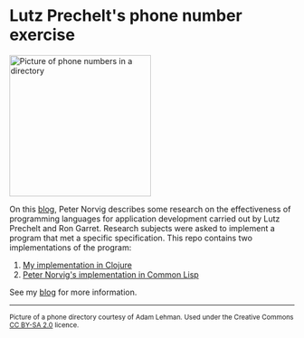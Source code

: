 # Lutz Prechelt's phone number exercise 

<img src="https://static.wixstatic.com/media/3466eb_8fc176601fa84e33ab8c829dfc532885~mv2.jpg/v1/fill/w_454,h_341,fp_0.50_0.50,q_90/3466eb_8fc176601fa84e33ab8c829dfc532885~mv2.webp" alt="Picture of phone numbers in a directory" width="250"/>


On this [blog](https://norvig.com/java-lisp.html), Peter Norvig describes some research on the effectiveness of programming languages for application development carried out by Lutz Prechelt and Ron Garret. Research subjects were asked to implement a program that met a specific specification. This repo contains two implementations of the program:


1. [My implementation in Clojure](https://github.com/rachbowyer/lutz-prechelt-phone-number/tree/main/rachel)
2. [Peter Norvig's implementation in Common Lisp](https://github.com/rachbowyer/lutz-prechelt-phone-number/tree/main/norvig)


See my [blog](https://www.bowyer.info/post/developer-productivity) for more information.



<hr/>


<small>Picture of a phone directory courtesy of Adam Lehman. Used under the Creative Commons [CC BY-SA 2.0](https://creativecommons.org/licenses/by-sa/2.0/) licence.</small>

